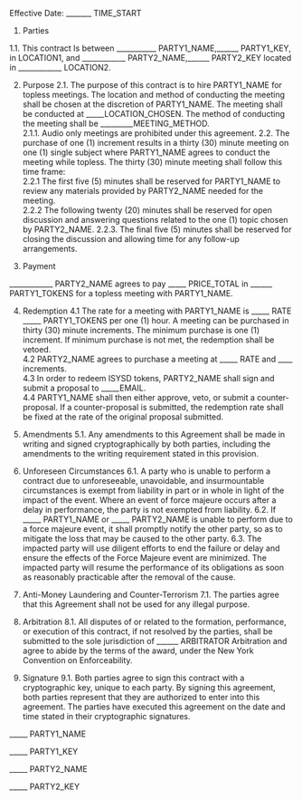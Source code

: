 Effective Date: _______ TIME_START

1. Parties

1.1. This contract Is between ___________ PARTY1_NAME,______ PARTY1_KEY, in LOCATION1, and ____________ PARTY2_NAME,______ PARTY2_KEY located in ____________ LOCATION2.

2. Purpose
2.1. The purpose of this contract is to hire PARTY1_NAME for topless meetings. The location and method of conducting the meeting shall be chosen at the discretion of PARTY1_NAME. The meeting shall be conducted at _____LOCATION_CHOSEN. The method of conducting the meeting shall be _________MEETING_METHOD.   
2.1.1. Audio only meetings are prohibited under this agreement.
2.2. The purchase of one (1) increment results in a thirty (30) minute meeting on one (1) single subject where PARTY1_NAME agrees to conduct the meeting while topless. The thirty (30) minute meeting shall follow this time frame:  
	2.2.1 The first five (5) minutes shall be reserved for PARTY1_NAME to review any materials provided by PARTY2_NAME needed for the meeting.  
2.2.2 The following twenty (20) minutes shall be reserved for open discussion and answering questions related to the one (1) topic chosen by PARTY2_NAME.
2.2.3. The final five (5) minutes shall be reserved for closing the discussion and allowing time for any follow-up arrangements.  

3. Payment

____________ PARTY2_NAME agrees to pay _____ PRICE_TOTAL in ______ PARTY1_TOKENS for a topless meeting with PARTY1_NAME.

4. Redemption
4.1 The rate for a meeting with PARTY1_NAME is _____ RATE _____ PARTY1_TOKENS per one (1) hour. A meeting can be purchased in thirty (30) minute increments. The minimum purchase is one (1) increment. If minimum purchase is not met, the redemption shall be vetoed.   
4.2 PARTY2_NAME agrees to purchase a meeting at  _____ RATE and ____ increments.   
4.3 In order to redeem ISYSD tokens, PARTY2_NAME shall sign and submit a proposal to _____EMAIL.   
4.4 PARTY1_NAME shall then either approve, veto, or submit a counter-proposal. If a counter-proposal is submitted, the redemption rate shall be fixed at the rate of the original proposal submitted.

5. Amendments
5.1. Any amendments to this Agreement shall be made in writing and signed cryptographically by both parties, including the amendments to the writing requirement stated in this provision.

6. Unforeseen Circumstances
6.1. A party who is unable to perform a contract due to unforeseeable, unavoidable, and insurmountable circumstances is exempt from liability in part or in whole in light of the impact of the event. Where an event of force majeure occurs after a delay in performance, the party is not exempted from liability.
6.2. If _____ PARTY1_NAME or _____ PARTY2_NAME is unable to perform due to a force majeure event, it shall promptly notify the other party, so as to mitigate the loss that may be caused to the other party.
6.3. The impacted party will use diligent efforts to end the failure or delay and ensure the effects of the Force Majeure event are minimized. The impacted party will resume the performance of its obligations as soon as reasonably practicable after the removal of the cause.

7. Anti-Money Laundering and Counter-Terrorism
7.1. The parties agree that this Agreement shall not be used for any illegal purpose.

8. Arbitration
8.1. All disputes of or related to the formation, performance, or execution of this contract, if not resolved by the parties, shall be submitted to the sole jurisdiction of ______ ARBITRATOR Arbitration and agree to abide by the terms of the award, under the New York Convention on Enforceability.

9. Signature
9.1. Both parties agree to sign this contract with a cryptographic key, unique to each party. By signing this agreement, both parties represent that they are authorized to enter into this agreement.
The parties have executed this agreement on the date and time stated in their cryptographic signatures.

_____ PARTY1_NAME

_____ PARTY1_KEY

_____ PARTY2_NAME

_____ PARTY2_KEY

